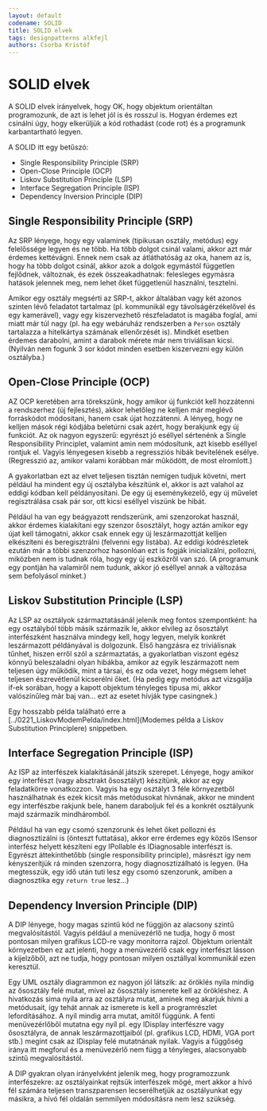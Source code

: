 ```yaml
---
layout: default
codename: SOLID
title: SOLID elvek
tags: designpatterns alkfejl
authors: Csorba Kristóf
---
```


# SOLID elvek

A SOLID elvek irányelvek, hogy OK, hogy objektum orientáltan programozunk, de azt is lehet jól is és rosszul is. Hogyan érdemes ezt csinálni úgy, hogy elkerüljük a kód rothadást (code rot) és a programunk karbantartható legyen.

A SOLID itt egy betűszó:

  * Single Responsibility Principle (SRP)
  * Open-Close Principle (OCP)
  * Liskov Substitution Principle (LSP)
  * Interface Segregation Principle (ISP)
  * Dependency Inversion Principle (DIP)

## Single Responsibility Principle (SRP)

Az SRP lényege, hogy egy valaminek (tipikusan osztály, metódus) egy felelőssége legyen és ne több. Ha több dolgot csinál valami, akkor azt már érdemes kettévágni. Ennek nem csak az átláthatóság az oka, hanem az is, hogy ha több dolgot csinál, akkor azok a dolgok egymástól független fejlődnek, változnak, és ezek összeakadhatnak: felesleges egymásra hatások jelennek meg, nem lehet őket függetlenül használni, tesztelni.

Amikor egy osztály megsérti az SRP-t, akkor általában vagy két azonos szinten lévő feladatot tartalmaz (pl. kommunikál egy távolságérzékelővel és egy kamerável), vagy egy kiszervezhető részfeladatot is magába foglal, ami miatt már túl nagy (pl. ha egy webáruház rendszerben a `Person` osztály tartalazza a hitelkártya számának ellenőrzését is). Mindkét esetben érdemes darabolni, amint a darabok mérete már nem triviálisan kicsi. (Nyilván nem fogunk 3 sor kódot minden esetben kiszervezni egy külön osztályba.)

## Open-Close Principle (OCP)

AZ OCP keretében arra törekszünk, hogy amikor új funkciót kell hozzátenni a rendszerhez (új fejlesztés), akkor lehetőleg ne kelljen már meglévő forráskódot módosítani, hanem csak újat hozzátenni. A lényeg, hogy ne kelljen mások régi kódjába beletúrni csak azért, hogy berakjunk egy új funkciót. Az ok nagyon egyszerű: egyrészt jó eséllyel sértenénk a Single Responsibility Principlet, valamint amin nem módosítunk, azt kisebb eséllyel rontjuk el. Vagyis lényegesen kisebb a regressziós hibák bevitelének esélye. (Regresszió az, amikor valami korábban már működött, de most elromlott.)

A gyakorlatban ezt az elvet teljesen tisztán nemigen tudjuk követni, mert például ha mindent egy új osztályba készítünk el, akkor is azt valahol az eddigi kódban kell példányosítani. De egy új eseménykezelő, egy új művelet regisztrálása csak pár sor, ott kicsi eséllyel viszünk be hibát.

Például ha van egy beágyazott rendszerünk, ami szenzorokat használ, akkor érdemes kialakítani egy szenzor ősosztályt, hogy aztán amikor egy újat kell támogatni, akkor csak ennek egy új leszármazottját kelljen elkészíteni és beregisztrálni (felvenni egy listába). Az eddigi kódrészletek ezután már a többi szenzorhoz hasonlóan ezt is fogják inicializálni, pollozni, miközben nem is tudnak róla, hogy egy új eszközről van szó. (A programunk egy pontján ha valamiről nem tudunk, akkor jó eséllyel annak a változása sem befolyásol minket.)

## Liskov Substitution Principle (LSP)

Az LSP az osztályok származtatásánál jelenik meg fontos szempontként: ha egy osztályból több másik származik le, akkor elvileg az ősosztályt interfészként használva mindegy kell, hogy legyen, melyik konkrét leszármazott példányával is dolgozunk. Első hangzásra ez triviálisnak tűnhet, hiszen erről szól a származtatás, a gyakorlatban viszont egész könnyű beleszaladni olyan hibákba, amikor az egyik leszármazott nem teljesen úgy működik, mint a társai, és ez oda vezet, hogy mégsem lehet teljesen észrevétlenül kicserélni őket. (Ha pedig egy metódus azt vizsgálja if-ek sorában, hogy a kapott objektum tényleges típusa mi, akkor valószínűleg már baj van... ezt az esetet hívják type casingnek.)

Egy hosszabb példa található erre a [../0221_LiskovModemPelda/index.html](Modemes példa a Liskov Substitution Principlere) snippetben.

## Interface Segregation Principle (ISP)

Az ISP az interfészek kialakításánál játszik szerepet. Lényege, hogy amikor egy interfészt (vagy absztrakt ősosztályt) készítünk, akkor az egy feladatkörre vonatkozzon. Vagyis ha egy osztályt 3 féle környezetből használhatnak és ezek kicsit más metódusokat hívnának, akkor ne mindent egy interfészbe rakjunk bele, hanem daraboljuk fel és a konkrét osztályunk majd származik mindháromból.

Például ha van egy csomó szenzorunk és lehet őket pollozni és diagnosztizálni is (önteszt futtatása), akkor erre érdemes egy közös ISensor interfész helyett készíteni egy IPollable és IDiagnosable interfészt is. Egyrészt áttekinthetőbb (single responsibility principle), másrészt így nem kényszerítjük rá minden szenzorra, hogy diagnosztizálható is legyen. (Ha megtesszük, egy idő után tuti lesz egy csomó szenzorunk, amiben a diagnosztika egy `return true` lesz...)

## Dependency Inversion Principle (DIP)

A DIP lényege, hogy magas szintű kód ne függjön az alacsony szintű megvalósítástól. Vagyis például a menüvezérlő ne tudja, hogy ő most pontosan milyen grafikus LCD-re vagy monitorra rajzol. Objektum orientált környezetben ez azt jelenti, hogy a menüvezérlő csak egy interfészt lásson a kijelzőből, azt ne tudja, hogy pontosan milyen osztállyal kommunikál ezen keresztül.

Egy UML osztály diagrammon ez nagyon jól látszik: az öröklés nyila mindig az ősosztály felé mutat, mivel az ősosztály ismerete kell az örökléshez. A hivatkozás sima nyila arra az osztályra mutat, aminek meg akarjuk hívni a metódusait, így tehát annak az ismerete is kell a programrészlet lefordításához. A nyíl mindig arra mutat, amitől függünk. A fenti menüvezérlőből mutatna egy nyíl pl. egy IDisplay interfészre vagy ősosztályra, de annak leszármazottjaiból (pl. grafikus LCD, HDMI, VGA port stb.) megint csak az IDisplay felé mutatnának nyilak. Vagyis a függőség iránya itt megforul és a menüvezérlő nem függ a tényleges, alacsonyabb szintű megvalósítástól.

A DIP gyakran olyan irányelvként jelenik meg, hogy programozzunk interfészekre: az osztályainkat rejtsük interfészek mögé, mert akkor a hívó fél számára teljesen transzparensen lecserélhetjük az osztályunkat egy másikra, a hívó fél oldalán semmilyen módosításra nem lesz szükség.
